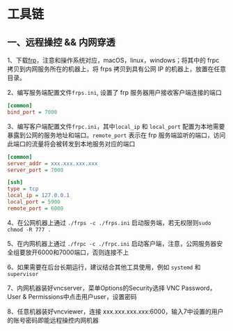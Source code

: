 # 工具链

## 一、远程操控 && 内网穿透

1、下载[frp](https://github.com/fatedier/frp/releases)，注意和操作系统对应，macOS，linux，windows；将其中的 frpc 拷贝到内网服务所在的机器上，将 frps 拷贝到具有公网 IP 的机器上，放置在任意目录。

2、编写服务端配置文件`frps.ini`, 设置了 frp 服务器用户接收客户端连接的端口

```ini
[common]
bind_port = 7000
```

3、编写客户端配置文件``frpc.ini``，其中`local_ip` 和 `local_port` 配置为本地需要暴露到公网的服务地址和端口。`remote_port` 表示在 frp 服务端监听的端口，访问此端口的流量将会被转发到本地服务对应的端口

```ini
[common]
server_addr = xxx.xxx.xxx.xxx
server_port = 7000

[ssh]
type = tcp
local_ip = 127.0.0.1
local_port = 5900
remote_port = 6000
```

4、在公网机器上通过 `./frps -c ./frps.ini` 启动服务端，若无权限则```sudo chmod -R 777 .```

5、在内网机器上通过 `./frpc -c ./frpc.ini` 启动客户端，注意，公网服务器安全组要放开6000和7000端口，否则连接不上

6、如果需要在后台长期运行，建议结合其他工具使用，例如 `systemd` 和 `supervisor`

7、内网机器装好vncserver，菜单Options的Security选择 VNC Password，User & Permissions中点击用户user，设置密码

8、任意机器装好vncviewer，连接 xxx.xxx.xxx.xxx:6000，输入7中设置的用户的账号密码即能远程操控内网机器


